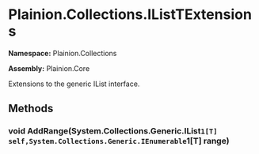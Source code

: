 
# Plainion.Collections.IListTExtensions

**Namespace:** Plainion.Collections

**Assembly:** Plainion.Core

Extensions to the generic IList interface.


## Methods

### void AddRange(System.Collections.Generic.IList`1[T] self,System.Collections.Generic.IEnumerable`1[T] range)

